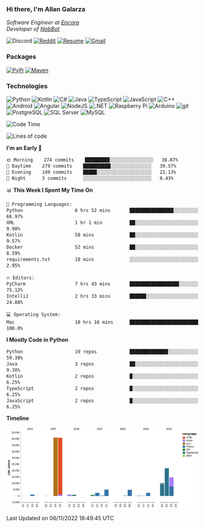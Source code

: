 ### Hi there, I'm Allan Galarza
*Software Engineer at [Encora](https://encora.com)*  
*Developer of [NabBot](https://nabbot.xyz)*

![Discord](https://img.shields.io/badge/Galarzaa%238515-5865F2?logo=discord&style=flat-square&logoColor=white)
[![Reddit](https://img.shields.io/badge//u/Galarzaa-FF4500?logo=reddit&style=flat-square&logoColor=white)](https://reddit.com/u/Galarzaa)
[![Resume](https://img.shields.io/badge/Resume-000000?logo=github&style=flat-square&logoColor=white)](https://galarzaa90.github.io)
[![Gmail](https://img.shields.io/badge/Email-D14836?logo=gmail&style=flat-square&logoColor=white)](mailto:allan.galarza@gmail.com)

### Packages
[![PyPi](https://img.shields.io/badge/PyPi-3775A9?logo=pypi&style=flat-square&logoColor=white)](https://pypi.org/user/Galarzaa90/)
[![Maven](https://img.shields.io/badge/Maven-C71A36?logo=apache-maven&style=flat-square&logoColor=white)](https://search.maven.org/search?q=com.galarzaa)

### Technologies
![Python](https://img.shields.io/badge/Python-4B8BBE?style=flat-square&logo=python&logoColor=white)
![Kotlin](https://img.shields.io/badge/Kotlin-7F52FF?logo=kotlin&style=flat-square&logoColor=white)
![C#](https://img.shields.io/badge/C%23-690081?style=flat-square&logo=c-sharp&logoColor=white)
![Java](https://img.shields.io/badge/Java-007396?style=flat-square&logo=java)
![TypeScript](https://img.shields.io/badge/TypeScript-3178C6?style=flat-square&logo=typescript&logoColor=white)
![JavaScript](https://img.shields.io/badge/JavaScript-F7DF1E?style=flat-square&logo=javascript&logoColor=white)
![C++](https://img.shields.io/badge/C%2B%2B-0180CD?style=flat-square&logo=c%2B%2B)
![Android](https://img.shields.io/badge/Android-3DDC84?style=flat-square&logo=android&logoColor=white)
![Angular](https://img.shields.io/badge/Angular-DD0031?style=flat-square&logo=angular)
![NodeJS](https://img.shields.io/badge/NodeJS-3C873A?style=flat-square&logo=node.js&logoColor=white)
![.NET](https://img.shields.io/badge/.NET-690081?style=flat-square&logo=.net)
![Raspberry Pi](https://img.shields.io/badge/RaspberryPi-C41949?style=flat-square&logo=raspberry-pi)
![Arduino](https://img.shields.io/badge/Arduino-00979D?style=flat-square&logo=arduino&logoColor=white)
![git](https://img.shields.io/badge/git-F05133?style=flat-square&logo=git&logoColor=white)
![PostgreSQL](https://img.shields.io/badge/PostgreSQL-4169E1?style=flat-square&logo=postgresql&logoColor=white)
![SQL Server](https://img.shields.io/badge/SQL_Server-E02E28?style=flat-square&logo=microsoft-sql-server)
![MySQL](https://img.shields.io/badge/MySQL-00758F?style=flat-square&logo=mysql&logoColor=white)



<!--START_SECTION:waka-->
![Code Time](http://img.shields.io/badge/Code%20Time-7%2C790%20hrs%2040%20mins-blue)

![Lines of code](https://img.shields.io/badge/From%20Hello%20World%20I%27ve%20Written-158%20Thousand%20lines%20of%20code-blue)

**I'm an Early 🐤** 

```text
🌞 Morning    274 commits    █████████░░░░░░░░░░░░░░░░   38.87% 
🌆 Daytime    279 commits    ██████████░░░░░░░░░░░░░░░   39.57% 
🌃 Evening    149 commits    █████░░░░░░░░░░░░░░░░░░░░   21.13% 
🌙 Night      3 commits      ░░░░░░░░░░░░░░░░░░░░░░░░░   0.43%

```


📊 **This Week I Spent My Time On** 

```text
💬 Programming Languages: 
Python                   6 hrs 52 mins       ████████████████░░░░░░░░░   66.97% 
XML                      1 hr 1 min          ██░░░░░░░░░░░░░░░░░░░░░░░   9.98% 
Kotlin                   58 mins             ██░░░░░░░░░░░░░░░░░░░░░░░   9.57% 
Docker                   52 mins             ██░░░░░░░░░░░░░░░░░░░░░░░   8.59% 
requirements.txt         18 mins             ░░░░░░░░░░░░░░░░░░░░░░░░░   2.95%

🔥 Editors: 
PyCharm                  7 hrs 43 mins       ██████████████████░░░░░░░   75.12% 
IntelliJ                 2 hrs 33 mins       ██████░░░░░░░░░░░░░░░░░░░   24.88%

💻 Operating System: 
Mac                      10 hrs 16 mins      █████████████████████████   100.0%

```

**I Mostly Code in Python** 

```text
Python                   19 repos            ██████████████░░░░░░░░░░░   59.38% 
Java                     3 repos             ██░░░░░░░░░░░░░░░░░░░░░░░   9.38% 
Kotlin                   2 repos             █░░░░░░░░░░░░░░░░░░░░░░░░   6.25% 
TypeScript               2 repos             █░░░░░░░░░░░░░░░░░░░░░░░░   6.25% 
JavaScript               2 repos             █░░░░░░░░░░░░░░░░░░░░░░░░   6.25%

```


**Timeline**

![Chart not found](https://raw.githubusercontent.com/Galarzaa90/Galarzaa90/master/charts/bar_graph.png) 


 Last Updated on 06/11/2022 18:49:45 UTC
<!--END_SECTION:waka-->
